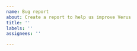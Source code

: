 ```yaml
---
name: Bug report
about: Create a report to help us improve Verus
title: ''
labels: ''
assignees: ''

---
```


<!-- 

Thanks for helping improve Verus!

In addition to describing the issue, please consider using the `--record` feature to produce a zip file (containing a copy of your crate, along with relevant metadata such as Verus command line arguments), to attach to the issue to help us reproduce it. See https://github.com/verus-lang/verus/blob/main/CONTRIBUTING.md for more details.

If you cannot (for any reason) attach your crate's source for reproducing, consider including a minimized example, along with your `verus --version`.  We have some support for automatic minimization of issues. See https://github.com/verus-lang/verus/tree/main/source/tools/minimizers for more details.

For feature requests, please use the Discussions page (https://github.com/verus-lang/verus/discussions).  We suggest adding a comment if you can find a relevant discussion, but feel free to open a new discussion in the "Feature Requests" category (https://github.com/verus-lang/verus/discussions/categories/feature-requests).

 -->
